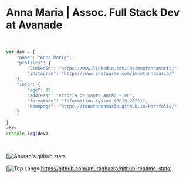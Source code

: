 
<h1>Anna Maria | Assoc. Full Stack Dev at Avanade</h1>
<br>

```javascript
var dev = {
    "name": "Anna Maria",
    "profiles": {
        "linkedIn": "https://www.linkedin.com/in/imnotannamaria/",
        "instagram": "https://www.instagram.com/imnotannamaria/"
    },
    "Info": {
        "age": 19,
        "address": "Vitória de Santo Antão - PE",
        "formation": "Information system (2019-2022)",
        "homepage": "https://imnotannamaria.github.io/Portfolio/"
    }
    
}
<br>
console.log(dev)
```
<br>

[![Anurag's github stats](https://github-readme-stats.vercel.app/api?username=imnotannamaria&show_icons=true&theme=radical)
<br>
<br>
[![Top Langs](https://github-readme-stats.vercel.app/api/top-langs/?username=imnotannamaria&theme=radical)(https://github.com/anuraghazra/github-readme-stats)
